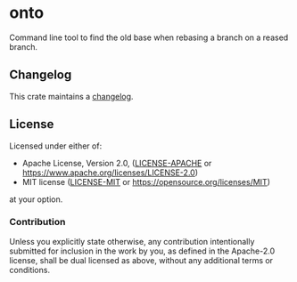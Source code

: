 # onto

Command line tool to find the old base when rebasing a branch on a reased branch.

## Changelog

This crate maintains a [changelog].
 
[changelog]: https://github.com/jogru0/onto/blob/main/CHANGELOG.md

## License

Licensed under either of:

 * Apache License, Version 2.0, ([LICENSE-APACHE](LICENSE-APACHE) or <https://www.apache.org/licenses/LICENSE-2.0>)
 * MIT license ([LICENSE-MIT](LICENSE-MIT) or <https://opensource.org/licenses/MIT>)

at your option.

### Contribution

Unless you explicitly state otherwise, any contribution intentionally submitted
for inclusion in the work by you, as defined in the Apache-2.0 license, shall be dual licensed as above, without any
additional terms or conditions.